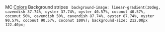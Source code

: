 
MC [Colors](https://ux.mailchimp.com/patterns/color) 
Background stripes
` background-image: linear-gradient(30deg, cavendish 37.74%, oyster 37.74%, oyster 40.57%, coconut 40.57%, coconut 50%, cavendish 50%, cavendish 87.74%, oyster 87.74%, oyster 90.57%, coconut 90.57%, coconut 100%);
background-size: 212.00px 122.40px;`

